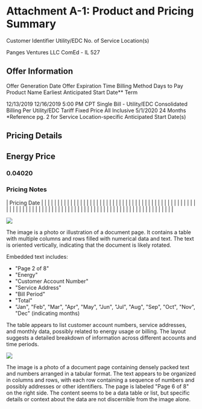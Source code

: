 # Attachment A-1: Product and Pricing Summary 

Customer Identifier
Utility/EDC
No. of Service Location(s)

Panges Ventures LLC
ComEd - IL
527

## Offer Information

Offer Generation Date
Offer Expiration Time
Billing Method
Days to Pay
Product Name
Earliest Anticipated Start Date**
Term

12/13/2019
12/16/2019 5:00 PM CPT
Single Bill - Utility/EDC Consolidated Billing
Per Utility/EDC Tariff
Fixed Price All Inclusive
$5 / 1 / 2020$
24 Months
*Reference pg. 2 for Service Location-specific Anticipated Start Date(s)

## Pricing Details

## Energy Price

### 0.04020

### Pricing Notes

| Pricing Date |  |  |  |  |  |  |  |  |  |  |  |  |  |  |  |  |  |  |  |  |  |  |  |  |  |  |  |  |  |  |  |  |  |  |  |  |  |  |  |  |  |  |  |  |  |  |  |  |  |  |  |  |  |  |  |  |  |  |  |  |  |  |  |  |  |  |  |  |  |  |  |  |  |  |  |  |  |  |  |  |  |  |  |  |  |  |  |  |  |  |  |  |  |  |  |  |  |  |  | 

![](images/img-0.jpeg)

The image is a photo or illustration of a document page. It contains a table with multiple columns and rows filled with numerical data and text. The text is oriented vertically, indicating that the document is likely rotated. 

Embedded text includes:

- "Page 2 of 8"
- "Energy"
- "Customer Account Number"
- "Service Address"
- "Bill Period"
- "Total"
- "Jan", "Feb", "Mar", "Apr", "May", "Jun", "Jul", "Aug", "Sep", "Oct", "Nov", "Dec" (indicating months)

The table appears to list customer account numbers, service addresses, and monthly data, possibly related to energy usage or billing. The layout suggests a detailed breakdown of information across different accounts and time periods.










![](images/img-1.jpeg)

The image is a photo of a document page containing densely packed text and numbers arranged in a tabular format. The text appears to be organized in columns and rows, with each row containing a sequence of numbers and possibly addresses or other identifiers. The page is labeled "Page 6 of 8" on the right side. The content seems to be a data table or list, but specific details or context about the data are not discernible from the image alone.






